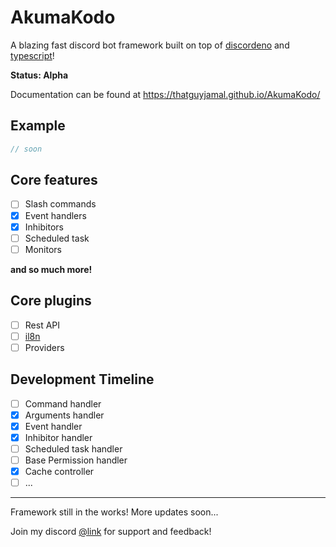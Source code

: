 # AkumaKodo

A blazing fast discord bot framework built on top of [discordeno](https://github.com/discordeno/discordeno) and [typescript](https://www.typescriptlang.org/)!

**Status: Alpha**

Documentation can be found at https://thatguyjamal.github.io/AkumaKodo/

## Example

```typescript
// soon
```

## Core features

- [ ] Slash commands
- [x] Event handlers
- [x] Inhibitors
- [ ] Scheduled task
- [ ] Monitors

**and so much more!**

## Core plugins

- [ ] Rest API
- [ ] [il8n](https://deno.land/x/i18next@v21.6.14)
- [ ] Providers

## Development Timeline

- [ ] Command handler
- [x] Arguments handler
- [x] Event handler
- [x] Inhibitor handler
- [ ] Scheduled task handler
- [ ] Base Permission handler
- [x] Cache controller
- [ ] ...

---

Framework still in the works! More updates soon...

Join my discord [@link](https://discord.com/invite/N79DZsm3m2) for support and feedback!
